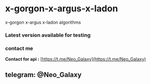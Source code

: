 # x-gorgon-x-argus-x-ladon
x-gorgon x-argus x-ladon algorithms


### Latest version available for testing

### contact me
**Contact for api :** [https://t.me/Neo_Galaxy](https://t.me/Neo_Galaxy)
## telegram: @Neo_Galaxy

